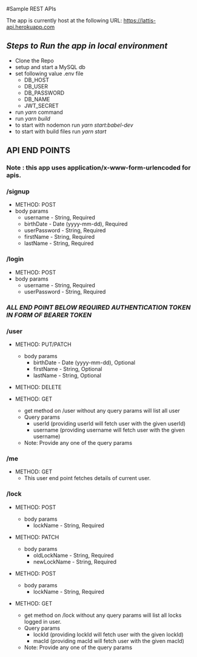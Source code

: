 #Sample REST APIs

The app is currently host at the following URL:
https://lattis-api.herokuapp.com

## *Steps to Run the app in local environment*
- Clone the Repo
- setup and start a MySQL db
- set following value .env file
  - DB_HOST
  - DB_USER
  - DB_PASSWORD
  - DB_NAME
  - JWT_SECRET
- run *yarn* command
- run *yarn build*
- to start with nodemon run *yarn start:babel-dev*
- to start with build files run *yarn start*

## API END POINTS

### Note : this app uses application/x-www-form-urlencoded for apis.

### /signup
- METHOD: POST
- body params 
  - username - String, Required
  - birthDate - Date (yyyy-mm-dd), Required
  - userPassword - String, Required
  - firstName - String, Required
  - lastName - String, Required
  
### /login
- METHOD: POST
- body params 
  - username - String, Required 
  - userPassword - String, Required

### *ALL END POINT BELOW REQUIRED AUTHENTICATION TOKEN IN FORM OF BEARER TOKEN*

### /user
- METHOD: PUT/PATCH
  - body params 
    - birthDate - Date (yyyy-mm-dd), Optional
    - firstName - String, Optional
    - lastName - String, Optional

- METHOD: DELETE

- METHOD: GET
  - get method on /user without any query params will list all user
  - Query params 
    - userId (providing userId will fetch user with the given userId)
    - username (providing username will fetch user with the given username)
  - Note: Provide any one of the query params

### /me
- METHOD: GET
  - This user end point fetches details of current user.

### /lock
- METHOD: POST
  - body params 
    - lockName - String, Required 

- METHOD: PATCH
  - body params 
    - oldLockName - String, Required 
    - newLockName - String, Required 

- METHOD: POST
  - body params 
    - lockName - String, Required 

- METHOD: GET
  - get method on /lock without any query params will list all locks logged in user.
  - Query params 
    - lockId (providing lockId will fetch user with the given lockId)
    - macId (providing macId will fetch user with the given macId)
  - Note: Provide any one of the query params
